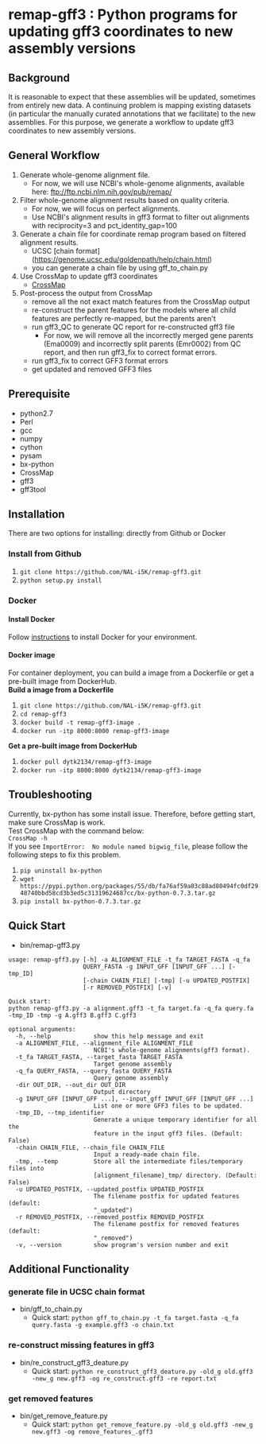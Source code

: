 # remap-gff3 : Python programs for updating gff3 coordinates to new assembly versions
## Background
It is reasonable to expect that these assemblies will be updated, sometimes from entirely new data. A continuing problem is mapping existing datasets (in particular the manually curated annotations that we facilitate) to the new assemblies. For this purpose, we generate a workflow to update gff3 coordinates to new assembly versions.

## General Workflow
1. Generate whole-genome alignment file.
    * For now, we will use NCBI's whole-genome alignments, available here: ftp://ftp.ncbi.nlm.nih.gov/pub/remap/
2. Filter whole-genome alignment results based on quality criteria.
    * For now, we will focus on perfect alignments. 
    * Use NCBI's alignment results in gff3 format to filter out alignments with reciprocity=3 and pct_identity_gap=100
3. Generate a chain file for coordinate remap program based on filtered alignment results.
    * UCSC [chain format] (https://genome.ucsc.edu/goldenpath/help/chain.html)
    * you can generate a chain file by using gff_to_chain.py
4. Use CrossMap to update gff3 coordinates
    * [CrossMap](http://crossmap.sourceforge.net/)
5. Post-process the output from CrossMap
    * remove all the not exact match features from the CrossMap output
    * re-construct the parent features for the models where all child features are perfectly re-mapped, but the parents aren't
    * run gff3_QC to generate QC report for re-constructed gff3 file
        * For now, we will remove all the incorrectly merged gene parents (Ema0009) and incorrectly split parents (Emr0002) from QC report, and then run gff3_fix to correct format errors.
    * run gff3_fix to correct GFF3 format errors
    * get updated and removed GFF3 files

## Prerequisite
* python2.7
* Perl
* gcc
* numpy
* cython
* pysam
* bx-python
* CrossMap
* gff3
* gff3tool

## Installation
There are two options for installing: directly from Github or Docker

### Install from Github
1. `git clone https://github.com/NAL-i5K/remap-gff3.git`
2. `python setup.py install`

### Docker
#### Install Docker
Follow [instructions](https://docs.docker.com/install/) to install Docker for your environment.
#### Docker image
For container deployment, you can build a image from a Dockerfile or get a pre-built image from DockerHub.  
**Build a image from a Dockerfile**
1. `git clone https://github.com/NAL-i5K/remap-gff3.git`
2. `cd remap-gff3`
3. `docker build -t remap-gff3-image .`
4. `docker run -itp 8000:8000 remap-gff3-image`  
  
**Get a pre-built image from DockerHub**
1. `docker pull dytk2134/remap-gff3-image`
2. `docker run -itp 8000:8000 dytk2134/remap-gff3-image`

## Troubleshooting
Currently, bx-python has some install issue. Therefore, before getting start, make sure CrossMap is work.  
Test CrossMap with the command below:  
`CrossMap -h`  
If you see `ImportError:  No module named bigwig_file`, please follow the following steps to fix this problem.  
1. `pip uninstall bx-python`
2. `wget https://pypi.python.org/packages/55/db/fa76af59a03c88ad80494fc0df2948740bbd58cd3b3ed5c31319624687cc/bx-python-0.7.3.tar.gz`
3. `pip install bx-python-0.7.3.tar.gz`

## Quick Start
* bin/remap-gff3.py
```
usage: remap-gff3.py [-h] -a ALIGNMENT_FILE -t_fa TARGET_FASTA -q_fa
                     QUERY_FASTA -g INPUT_GFF [INPUT_GFF ...] [-tmp_ID]
                     [-chain CHAIN_FILE] [-tmp] [-u UPDATED_POSTFIX]
                     [-r REMOVED_POSTFIX] [-v]

Quick start:
python remap-gff3.py -a alignment.gff3 -t_fa target.fa -q_fa query.fa -tmp_ID -tmp -g A.gff3 B.gff3 C.gff3

optional arguments:
  -h, --help            show this help message and exit
  -a ALIGNMENT_FILE, --alignment_file ALIGNMENT_FILE
                        NCBI's whole-genome alignments(gff3 format).
  -t_fa TARGET_FASTA, --target_fasta TARGET_FASTA
                        Target genome assembly
  -q_fa QUERY_FASTA, --query_fasta QUERY_FASTA
                        Query genome assembly
  -dir OUT_DIR, --out_dir OUT_DIR
                        Output directory
  -g INPUT_GFF [INPUT_GFF ...], --input_gff INPUT_GFF [INPUT_GFF ...]
                        List one or more GFF3 files to be updated.
  -tmp_ID, --tmp_identifier
                        Generate a unique temporary identifier for all the
                        feature in the input gff3 files. (Default: False)
  -chain CHAIN_FILE, --chain_file CHAIN_FILE
                        Input a ready-made chain file.
  -tmp, --temp          Store all the intermediate files/temporary files into
                        [alignment_filename]_tmp/ directory. (Default: False)
  -u UPDATED_POSTFIX, --updated_postfix UPDATED_POSTFIX
                        The filename postfix for updated features (default:
                        "_updated")
  -r REMOVED_POSTFIX, --removed_postfix REMOVED_POSTFIX
                        The filename postfix for removed features (default:
                        "_removed")
  -v, --version         show program's version number and exit
```

## Additional Functionality
### generate file in UCSC chain format
* bin/gff_to_chain.py
    * Quick start: `python gff_to_chain.py -t_fa target.fasta -q_fa query.fasta -g example.gff3 -o chain.txt`
### re-construct missing features in gff3
* bin/re_construct_gff3_deature.py
    * Quick start: `python re_construct_gff3_deature.py -old_g old.gff3 -new_g new.gff3 -og re_construct.gff3 -re report.txt`
### get removed features
* bin/get_remove_feature.py
    * Quick start: `python get_remove_feature.py -old_g old.gff3 -new_g new.gff3 -og remove_features_.gff3`
